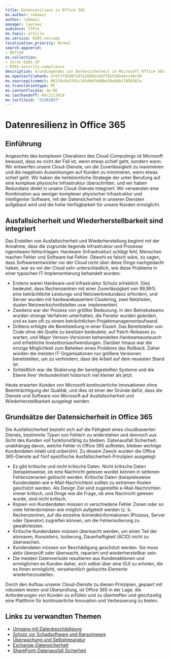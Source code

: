```yaml
---
title: Datenresilienz in Office 365
ms.author: robmazz
author: robmazz
manager: laurawi
audience: ITPro
ms.topic: article
ms.service: O365-seccomp
localization_priority: Normal
search.appverid:
- MET150
ms.collection:
- Strat_O365_IP
- M365-security-compliance
description: GrundLegendes zur Datensicherheit in Microsoft Office 365.
ms.openlocfilehash: ef8f3f9599f187e26885cb8ff81559546cc49c50
ms.sourcegitcommit: 0017dc6a5f81c165d9dfd88be39a6bb17856582e
ms.translationtype: MT
ms.contentlocale: de-DE
ms.lasthandoff: 04/23/2019
ms.locfileid: "32262857"
---
```

# <a name="data-resiliency-in-office-365"></a>Datenresilienz in Office 365

## <a name="introduction"></a>Einführung
Angesichts des komplexen Charakters des Cloud-Computings ist Microsoft bewusst, dass es nicht der Fall ist, wenn etwas schief geht, sondern wann. Wir entwerfen unsere Cloud-Dienste, um die Zuverlässigkeit zu maximieren und die negativen Auswirkungen auf Kunden zu minimieren, wenn etwas schief geht. Wir haben die herkömmliche Strategie der unter Berufung auf eine komplexe physische Infrastruktur überschritten, und wir haben Redundanz direkt in unsere Cloud-Dienste integriert. Wir verwenden eine Kombination aus weniger komplexer physischer Infrastruktur und intelligenter Software, mit der Datensicherheit in unseren Diensten aufgebaut wird und die hohe Verfügbarkeit für unsere Kunden ermöglicht. 

## <a name="resiliency-and-recoverability-are-built-in"></a>Ausfallsicherheit und Wiederherstellbarkeit sind integriert 
Das Erstellen von Ausfallsicherheit und Wiederherstellung beginnt mit der Annahme, dass die zugrunde liegende Infrastruktur und Prozesse irgendwann fehlschlagen: Hardware (Infrastruktur) schlägt fehl, Menschen machen Fehler und Software hat Fehler. Obwohl es falsch wäre, zu sagen, dass Softwareentwickler vor der Cloud nicht über diese Dinge nachgedacht haben, war es vor der Cloud sehr unterschiedlich, wie diese Probleme in einer typischen IT-Implementierung behandelt wurden: 
- Erstens waren Hardware-und Infrastruktur Schutz erheblich. Dies bedeutet, dass Rechenzentren mit einer Zuverlässigkeit von 99,99% eine beträchtliche Leistungs-und Netzwerkredundanz erfordern, und Server wurden mit hardwarebasiertem Clustering, zwei Netzteilen, dualen Netzwerkschnittstellen usw. implementiert. 
- Zweitens war der Prozess von größter Bedeutung. In den Betriebsteams wurden strenge Verfahren unterhalten, die Fenster wurden geändert, und es kam oft zu einem beträchtlichen Projektmanagementaufwand. 
- Drittens erfolgte die Bereitstellung in einer Eiszeit. Das Bereitstellen von Code ohne die Quelle zu besitzen bedeutete, auf Patch-Releases zu warten, und Major Version-Versionen behandelten Hardwareaustausch und erhebliche Investitionsaufwendungen. Darüber hinaus war die einzige Möglichkeit zum Beheben eines Problems das Rollback. Daher würden die meisten IT-Organisationen nur größere Versionen bereitstellen, um zu verhindern, dass die Arbeit auf dem neuesten Stand ist. 
- Schließlich war die Skalierung der bereitgestellten Systeme und die Ebene ihrer Verbundenheit historisch viel kleiner als jetzt. 

Heute erwarten Kunden von Microsoft kontinuierliche Innovationen ohne Beeinträchtigung der Qualität, und dies ist einer der Gründe dafür, dass die Dienste und Software von Microsoft auf Ausfallsicherheit und Wiederherstellbarkeit ausgelegt werden. 

## <a name="office-365-data-resiliency-principles"></a>Grundsätze der Datensicherheit in Office 365 
Die Ausfallsicherheit bezieht sich auf die Fähigkeit eines cloudbasierten Diensts, bestimmte Typen von Fehlern zu widerstehen und dennoch aus Sicht des Kunden voll funktionsfähig zu bleiben. Datenausfall Sicherheit: unabhängig davon, welche Fehler in Office 365 auftreten, bleiben wichtige Kundendaten intakt und unberührt. Zu diesem Zweck wurden die Office 365-Dienste auf fünf spezifische Ausfallsicherheit-Prinzipien ausgelegt: 
- Es gibt kritische und nicht kritische Daten. Nicht kritische Daten (beispielsweise, ob eine Nachricht gelesen wurde) können in seltenen Fehlerszenarien gelöscht werden. Kritische Daten (beispielsweise Kundendaten wie e-Mail-Nachrichten) sollten zu extremen Kosten geschützt werden. Als Design Ziel sind zugestellte e-Mail-Nachrichten immer kritisch, und Dinge wie die Frage, ob eine Nachricht gelesen wurde, sind nicht kritisch. 
- Kopien von Kundendaten müssen in verschiedene Fehler Zonen oder so viele fehlerdomänen wie möglich aufgeteilt werden (z. b. Rechenzentren, auf die einzelne Anmeldeinformationen (Prozess, Server oder Operator) zugreifen können, um die Fehlerisolierung zu gewährleisten. 
- Kritische Kundendaten müssen überwacht werden, um einen Teil der atomaren, Konsistenz, Isolierung, Dauerhaftigkeit (ACID) nicht zu überwachen. 
- Kundendaten müssen vor Beschädigung geschützt werden. Sie muss aktiv überprüft oder überwacht, repariert und wiederherstellbar sein. 
- Die meisten Datenverluste resultieren aus Kundenaktionen und ermöglichen es Kunden daher, sich selbst über eine GUI zu erholen, die es Ihnen ermöglicht, versehentlich gelöschte Elemente wiederherzustellen. 
 
Durch den Aufbau unserer Cloud-Dienste zu diesen Prinzipien, gepaart mit robustem testen und Überprüfung, ist Office 365 in der Lage, die Anforderungen von Kunden zu erfüllen und zu übertreffen und gleichzeitig eine Plattform für kontinuierliche Innovation und Verbesserung zu bieten. 

## <a name="related-links"></a>Links zu verwandten Themen

- [Umgang mit Datenbeschädigung](office-365-dealing-with-data-corruption.md)
- [Schutz vor Schadsoftware und Ransomware](office-365-malware-and-ransomware-protection.md)
- [Überwachung und Selbstreparatur](office-365-monitoring-and-self-healing.md)
- [Exchange-Datensicherheit](office-365-exchange-data-resiliency.md)
- [SharePoint-Datenausfall Sicherheit](office-365-sharepoint-data-resiliency.md)
